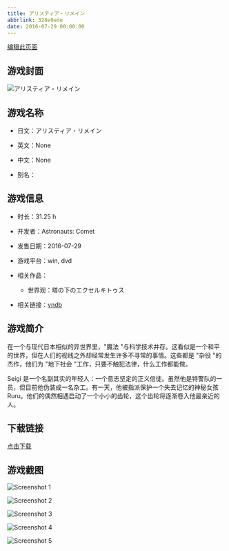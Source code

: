 ```yaml
---
title: アリスティア・リメイン
abbrlink: 328e9ede
date: 2016-07-29 00:00:00
---
```

[编辑此页面](https://github.com/ACG-3/ADV3-source/blob/main/source/_posts/games/%E3%82%A2%E3%83%AA%E3%82%B9%E3%83%86%E3%82%A3%E3%82%A2%E3%83%BB%E3%83%AA%E3%83%A1%E3%82%A4%E3%83%B3.md)

## 游戏封面

![アリスティア・リメイン](https://pan.timero.xyz/d/onedrive/img_lib_001/%E3%82%A2%E3%83%AA%E3%82%B9%E3%83%86%E3%82%A3%E3%82%A2%E3%83%BB%E3%83%AA%E3%83%A1%E3%82%A4%E3%83%B3_cover.avif)


## 游戏名称

- 日文：アリスティア・リメイン
- 英文：None
- 中文：None

- 别名：


## 游戏信息

- 时长：31.25 h
- 开发者：Astronauts: Comet
- 发售日期：2016-07-29
- 游戏平台：win, dvd
- 相关作品：
   - 世界观：塔の下のエクセルキトゥス

- 相关链接：[vndb](https://vndb.org/v19293)


## 游戏简介

在一个与现代日本相似的异世界里，"魔法 "与科学技术并存。这看似是一个和平的世界，但在人们的视线之外却经常发生许多不寻常的事情。这些都是 "杂役 "的杰作，他们为 "地下社会 "工作，只要不触犯法律，什么工作都能做。

Seigi 是一个名副其实的年轻人：一个意志坚定的正义信徒。虽然他是特警队的一员，但目前他伪装成一名杂工。有一天，他被指派保护一个失去记忆的神秘女孩 Ruru。他们的偶然相遇启动了一个小小的齿轮，这个齿轮将逐渐卷入他最亲近的人。




## 下载链接

[点击下载](https://pan.timero.xyz/onedrive/adv_lib_001/%E3%82%A2%E3%83%AA%E3%82%B9%E3%83%86%E3%82%A3%E3%82%A2%E3%83%BB%E3%83%AA%E3%83%A1%E3%82%A4%E3%83%B3)


## 游戏截图


![Screenshot 1](https://pan.timero.xyz/d/onedrive/img_lib_001/%E3%82%A2%E3%83%AA%E3%82%B9%E3%83%86%E3%82%A3%E3%82%A2%E3%83%BB%E3%83%AA%E3%83%A1%E3%82%A4%E3%83%B3_Screenshot_1.avif)

![Screenshot 2](https://pan.timero.xyz/d/onedrive/img_lib_001/%E3%82%A2%E3%83%AA%E3%82%B9%E3%83%86%E3%82%A3%E3%82%A2%E3%83%BB%E3%83%AA%E3%83%A1%E3%82%A4%E3%83%B3_Screenshot_2.avif)

![Screenshot 3](https://pan.timero.xyz/d/onedrive/img_lib_001/%E3%82%A2%E3%83%AA%E3%82%B9%E3%83%86%E3%82%A3%E3%82%A2%E3%83%BB%E3%83%AA%E3%83%A1%E3%82%A4%E3%83%B3_Screenshot_3.avif)

![Screenshot 4](https://pan.timero.xyz/d/onedrive/img_lib_001/%E3%82%A2%E3%83%AA%E3%82%B9%E3%83%86%E3%82%A3%E3%82%A2%E3%83%BB%E3%83%AA%E3%83%A1%E3%82%A4%E3%83%B3_Screenshot_4.avif)

![Screenshot 5](https://pan.timero.xyz/d/onedrive/img_lib_001/%E3%82%A2%E3%83%AA%E3%82%B9%E3%83%86%E3%82%A3%E3%82%A2%E3%83%BB%E3%83%AA%E3%83%A1%E3%82%A4%E3%83%B3_Screenshot_5.avif)

